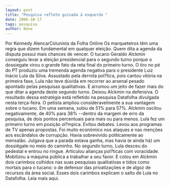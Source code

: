 ```yaml
---
layout: post
title: "Pesquisa reflete guinada à esquerda "
date: 2006-10-17
tags: pesquisa
author: None
---
```

Por Kennedy AlencarColunista da Folha Online
Os marqueteiros têm uma regra que dizem fundamental em qualquer eleição. Quem dita a agenda da disputa possui mais chances de vencer. O tucano Geraldo Alckmin conseguiu levar a eleição presidencial para o segundo turno porque o dossiegate virou o grande fato da reta final do primeiro turno. O tiro no pé do PT produziu uma tremenda agenda negativa para o presidente Luiz Inácio Lula da Silva.
Assustado pela derrota pol?tica, pois cantou vitória na primeira fase, Lula não teve dúvida em recorrer ao arsenal pesado apontado pelas pesquisas qualitativas. E arrumou um jeito de fazer mais do que ditar a agenda deste segundo turno. Deixou Alckmin na defensiva.
O resultado dessa estratégia está refletido na pesquisa Datafolha divulgada nesta terça-feira. O petista ampliou consideravelmente a sua vantagem sobre o tucano. Em uma semana, subiu de 51% para 57%. Alckmin oscilou negativamente, de 40% para 38% --dentro da margem de erro da pesquisa, de dois pontos percentuais para mais ou para menos.
Lula fez um primeiro turno em posição ol?mpica. Evitou debates. Levou aos programas de TV apenas propostas. Foi muito econômico nos ataques e nas menções aos escândalos de corrupção. Havia sobrevivido politicamente ao mensalão. Julgava que a parada estava ganha, mas havia (e ainda há) um dossiêgate no meio do caminho.
No segundo turno, Lula desceu do pedestal e entrou no ringue. Articulou alianças pol?ticas com voracidade. Mobilizou a máquina pública a trabalhar a seu favor. E colou em Alckmin dois carimbos colhidos nas suas pesquisas qualitativas e tidos como mortais para o tucano: o de defensor das privatizações e de algoz de recursos da área social.
Esses dois carimbos explicam o salto de Lula no Datafolha. 
Leia mais aqui. 